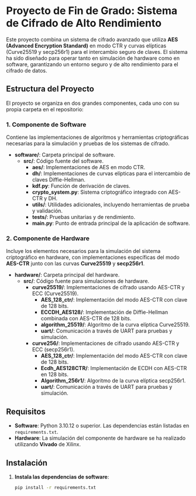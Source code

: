 # Proyecto de Fin de Grado: Sistema de Cifrado de Alto Rendimiento

Este proyecto combina un sistema de cifrado avanzado que utiliza **AES (Advanced Encryption Standard)** en modo CTR y curvas elípticas (Curve25519 y secp256r1) para el intercambio seguro de claves. El sistema ha sido diseñado para operar tanto en simulación de hardware como en software, garantizando un entorno seguro y de alto rendimiento para el cifrado de datos.

## Estructura del Proyecto

El proyecto se organiza en dos grandes componentes, cada uno con su propia carpeta en el repositorio:

### 1. Componente de Software
Contiene las implementaciones de algoritmos y herramientas criptográficas necesarias para la simulación y pruebas de los sistemas de cifrado.

- **software/**: Carpeta principal de software.
  - **src/**: Código fuente del software.
    - **aes/**: Implementaciones de AES en modo CTR.
    - **dh/**: Implementaciones de curvas elípticas para el intercambio de claves Diffie-Hellman.
    - **kdf.py**: Función de derivación de claves.
    - **crypto_system.py**: Sistema criptográfico integrado con AES-CTR y DH.
    - **utils/**: Utilidades adicionales, incluyendo herramientas de prueba y validación.
    - **tests/**: Pruebas unitarias y de rendimiento.
    - **main.py**: Punto de entrada principal de la aplicación de software.

### 2. Componente de Hardware
Incluye los elementos necesarios para la simulación del sistema criptográfico en hardware, con implementaciones específicas del modo **AES-CTR** junto con las curvas **Curve25519** y **secp256r1**.

- **hardware/**: Carpeta principal del hardware.
  - **src/**: Código fuente para simulaciones de hardware.
    - **curve25519/**: Implementaciones de cifrado usando AES-CTR y ECC (Curve25519).
      - **AES_128_ctr/**: Implementación del modo AES-CTR con clave de 128 bits.
      - **ECCDH_AES128/**: Implementación de Diffie-Hellman combinada con AES-CTR de 128 bits.
      - **algorithm_25519/**: Algoritmo de la curva elíptica Curve25519.
      - **uart/**: Comunicación a través de UART para pruebas y simulación.
    - **curve256/**: Implementaciones de cifrado usando AES-CTR y ECC (secp256r1).
      - **AES_128_ctr/**: Implementación del modo AES-CTR con clave de 128 bits.
      - **Ecdh_AES128CTR/**: Implementación de ECDH con AES-CTR en 128 bits.
      - **Algorithm_256r1/**: Algoritmo de la curva elíptica secp256r1.
      - **uart/**: Comunicación a través de UART para pruebas y simulación.

## Requisitos

- **Software**: Python 3.10.12 o superior. Las dependencias están listadas en `requirements.txt`.
- **Hardware**: La simulación del componente de hardware se ha realizado utilizando **Vivado** de Xilinx.

## Instalación

1. **Instala las dependencias de software**:
   ```bash
   pip install -r requirements.txt

